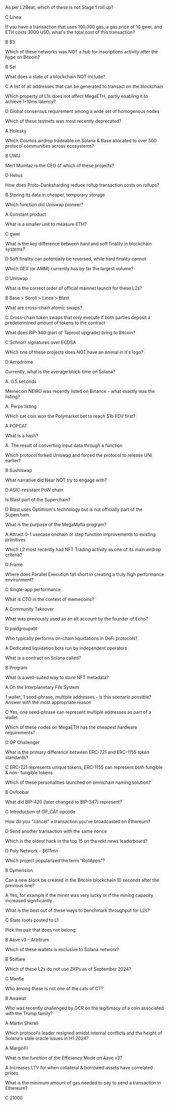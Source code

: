 As per L2Beat, which of these is not Stage 1 roll up?

C Linea

If you have a transaction that uses 100,000 gas, a gas price of 10 gwei, and ETH costs 3000 USD, what's the total cost of this transaction?

B $3

Which of these networks was NOT a hub for inscriptions activity after the hype on Bitcoin?

B Sei

What does a state of a blockchain NOT include?

C  A list of all addresses that can be generated to transact on the blockchain

Which property of L1s does not affect MegaETH, partly enabling it to achieve 1-10ms latency?

D  Global consensus requirement among a wide set of homogenous nodes

Which of these testnets was most recently deprecated?

A Holesky

Which Cosmos airdrop tradeable on Solana & Base allocated to over 500 protocol communities across ecosystems?

B UWU

Mert Mumtaz is the CEO of which of these projects?

D  Helius

How does Proto-Danksharding reduce rollup transaction costs on rollups?

B  Storing its data in cheaper, temporary storage

Which function did Uniswap pioneer?

A  Constant product

What is a smaller unit to measure ETH?

C  gwei

What is the key difference between hard and soft finality in blockchain systems?

D Soft finality can potentially be reversed, while hard finality cannot

Which DEX (or AMM) currently has by far the largest volume?

D  Uniswap

What is the correct order of official mainnet launch for these L2s?

B  Base > Scroll > Linea > Blast

What are cross-chain atomic swaps?

C  Cross-chain token swaps that only execute if both parties deposit a predetermined amount of tokens to the contract

What does BIP-340 (part of Taproot upgrade) bring to Bitcoin?

C  Schnorr signatures over ECDSA

Which one of these projects does NOT have an animal in it's logo?

D  Aerodrome

Currently, what is the average block-time on Solana?

A. 0.5 seconds

Memecoin NEIRO was recently listed on Binance - what exactly was the listing?

A. Perps listing

Which cat coin won the Polymarket bet to reach $1b FDV first?

A  POPCAT

What is a hash?

A. The result of converting input data through a function

Which protocol forked Uniswap and forced the protocol to release UNI earlier?

B  Sushiswap

What narrative did Near NOT try to engage with?

D  ASIC-resistant PoW chain

Is Blast part of the Superchain?

D  Blast uses Optimism's technology but is not officially part of the Superchain

What is the purpose of the MegaMafia program?

A  Attract 0-1 usecase onchain or step function improvements to existing primitives

Which L2 most recently had NFT Trading activity as one of its main airdrop criteria?

D  Frame

Where does Parallel Execution fall short in creating a truly high performance environment?

C  Single-app performance

What is CTO in the context of memecoins?

A  Community Takeover

What was previously used as an alt account by the founder of Echo?

D  paidgroupxbt

Who typically performs on-chain liquidations in DeFi protocols?

A  Dedicated liquidation bots run by independent operators

What is a contract on Solana called?

B  Program

What is a well-suited way to store NFT metadata?

A  On the Interplanetary File System

1 wallet, 1 seed-phrase, multiple addresses - is this scenario possible? Answer with the most appropriate reason

C  Yes, one seed-phrase can represent multiple addresses as part of a wallet

Which of these nodes on MegaETH has the cheapest hardware requirements?

D  OP Challenger

What is the primary difference between ERC-721 and ERC-1155 token standards?

C  ERC-721 represents unique tokens, ERC-1155 can represent both fungible & non- fungible tokens

Which of these personalities launched on omnichain naming solution?

B  Oxfoobar

What did BIP-420 (later changed to BIP-347) represent?

C  Introduction of OP_CAT opcode

How do you "cancel" a transaction you've broadcasted on Ethereum?

D  Send another transaction with the same nonce

Which is the oldest hack in the top 15 on the rekt.news leaderboard?

D  Poly Network - $611mn

Which project popularized the term "RollApps"?

B  Dymension

Can a new block be created in the Bitcoin blockchain 10 seconds after the previous one?

A  Yes, for example if the miner was very lucky or if the mining capacity increased significantly

What is the best out of these ways to benchmark throughput for L2s?

C  State roots posted to L1

Pick the pair that does not belong:

B  Aave v3 - Arbitrum

Which of these wallets is exclusive to Solana network?

B  Solflare

Which of these L2s do not use ZKPs as of September 2024?

C  Mantle

Who among these is not one of the cats of CT?

B  Awawat

Who was recently challenged by GCR on the legitimacy of a coin associated with the Trump family?

A  Martin Shkreli

Which protocol's leader resigned amidst internal conflicts and the height of Solana's stale oracle issues in H1 2024?

A  MarginFi

What is the function of the Efficiency Mode on Aave v3?

A  Increases LTV for when collateral & borrowed assets have correlated prices

What is the minimum amount of gas needed to pay to send a transaction in Ethereum?

C  21000
